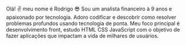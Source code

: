 Olá! ✌ meu nome é Rodrigo 😎
Sou um analista financeiro à 9 anos e apaixonado por tecnologia. Adoro codificar e descobrir como resolver problemas profundos usando tecnologia de ponta. Meu foco principal é desenvolvimento front, estudo HTML CSS JavaScript com o objetivo de fazer aplicações que impactam a vida de milhares de usuários.
